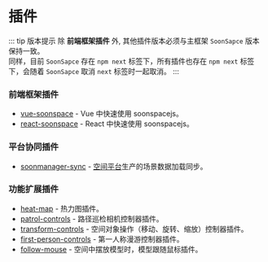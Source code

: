 # 插件

<Docs-Update />

::: tip 版本提示
除 **前端框架插件** 外, 其他插件版本必须与主框架 `SoonSapce` 版本保持一致。
<br>
同样，目前 `SoonSapce` 存在 `npm next` 标签下，所有插件也存在 `npm next` 标签下，会随着 `SoonSapce` 取消 `next` 标签时一起取消。
:::

### 前端框架插件
- [vue-soonspace](./vue-soonspace.html) - Vue 中快速使用 soonspacejs。
- [react-soonspace](./react-soonspace.html) - React 中快速使用 soonspacejs。

### 平台协同插件
- [soonmanager-sync](./soonmanager-sync.html) - [空间平台](http://www.xwbuilders.com:9050/#/projectManage/bim)生产的场景数据加载同步。

### 功能扩展插件
- [heat-map](./heat-map.html) - 热力图插件。
- [patrol-controls](./patrol-controls.html) - 路径巡检相机控制器插件。
- [transform-controls](./transform-controls.html) - 空间对象操作（移动、旋转、缩放）控制器插件。
- [first-person-controls](./first-person-controls.html) - 第一人称漫游控制器插件。
- [follow-mouse](./follow-mouse.html) - 空间中摆放模型时，模型跟随鼠标插件。
